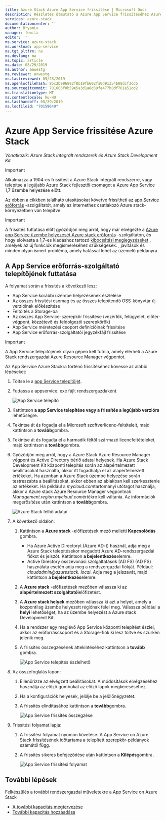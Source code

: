 ```yaml
---
title: Azure Stack Azure App Service frissítése | Microsoft Docs
description: Részletes útmutató a Azure App Service frissítéséhez Azure Stack
services: azure-stack
documentationcenter: ''
author: BryanLa
manager: femila
editor: ''
ms.service: azure-stack
ms.workload: app-service
ms.tgt_pltfrm: na
ms.devlang: na
ms.topic: article
ms.date: 08/29/2019
ms.author: anwestg
ms.reviewer: anwestg
ms.lastreviewed: 05/28/2019
ms.openlocfilehash: 8bc2b996892f8b19fb602fa0d91354b08dcf3cd6
ms.sourcegitcommit: 701685f0b59e5a3d1a8d39fe477b8df701a51cd2
ms.translationtype: MT
ms.contentlocale: hu-HU
ms.lasthandoff: 08/29/2019
ms.locfileid: "70159640"
---
```

# <a name="update-azure-app-service-on-azure-stack"></a>Azure App Service frissítése Azure Stack

*Vonatkozik: Azure Stack integrált rendszerek és Azure Stack Development Kit*

> [!IMPORTANT]
> Alkalmazza a 1904-es frissítést a Azure Stack integrált rendszerre, vagy telepítse a legújabb Azure Stack fejlesztői csomagot a Azure App Service 1,7 üzembe helyezése előtt.

Az ebben a cikkben található utasításokat követve frissítheti az [app Service erőforrás](azure-stack-app-service-overview.md) -szolgáltatót, amely az internethez csatlakozó Azure stack-környezetben van telepítve.

> [!IMPORTANT]
> A frissítés futtatása előtt győződjön meg arról, hogy már elvégezte a [Azure app Service üzembe helyezését Azure stack erőforrás](azure-stack-app-service-deploy.md) -szolgáltatón, és hogy elolvasta a 1,7-es kiadáshoz tartozó [kibocsátási megjegyzéseket](azure-stack-app-service-release-notes-update-seven.md) , amelyek az új funkciók megismeréséhez szükségesek. , javítások és minden olyan ismert probléma, amely hatással lehet az üzemelő példányra.

## <a name="run-the-app-service-resource-provider-installer"></a>A App Service erőforrás-szolgáltató telepítőjének futtatása

A folyamat során a frissítés a következő lesz:

* App Service korábbi üzembe helyezésének észlelése
* Az összes frissítési csomag és az összes telepítendő OSS-könyvtár új verzióinak előkészítése
* Feltöltés a Storage-ba
* Az összes App Service-szerepkör frissítése (vezérlők, felügyelet, előtér-végpont, közzétevő és feldolgozói szerepkörök)
* App Service méretezési csoport definícióinak frissítése
* App Service erőforrás-szolgáltatói jegyzékfájl frissítése

> [!IMPORTANT]
> A App Service telepítőjének olyan gépen kell futnia, amely elérheti a Azure Stack rendszergazdai Azure Resource Manager végpontot.
>
>

Az App Service Azure Stackra történő frissítéséhez kövesse az alábbi lépéseket:

1. Töltse le a [app Service telepítőjét](https://aka.ms/appsvcupdate7installer).

2. Futtassa a appservice. exe fájlt rendszergazdaként.

    ![App Service telepítő][1]

3. Kattintson **a app Service telepítése vagy a frissítés a legújabb verzióra** lehetőségre.

4. Tekintse át és fogadja el a Microsoft szoftverlicenc-feltételeit, majd kattintson a **tovább**gombra.

5. Tekintse át és fogadja el a harmadik féltől származó licencfeltételeket, majd kattintson a **tovább**gombra.

6. Győződjön meg arról, hogy a Azure Stack Azure Resource Manager végpont és Active Directory bérlő adatai helyesek. Ha Azure Stack Development Kit központi telepítés során az alapértelmezett beállításokat használta, akkor itt fogadhatja el az alapértelmezett értékeket. Ha azonban a Azure Stack üzembe helyezése során testreszabta a beállításokat, akkor ebben az ablakban kell szerkesztenie az értékeket. Ha például a *mycloud.com*tartományi utótagot használja, akkor a Azure stack Azure Resource Manager végpontnak *Management.region.mycloud.com*értékre kell váltania. Az információk megerősítése után kattintson a **tovább**gombra.

    ![Azure Stack felhő adatai][2]

7. A következő oldalon:

   1. Kattintson a **Azure stack** -előfizetések mező melletti **Kapcsolódás** gombra.
        * Ha Azure Active Directoryt (Azure AD-t) használ, adja meg a Azure Stack telepítésekor megadott Azure AD-rendszergazdai fiókot és jelszót. Kattintson **a bejelentkezés**elemre.
        * Active Directory összevonási szolgáltatások (AD FS) (AD FS) használata esetén adja meg a rendszergazdai fiókját. Például: *cloudadmin\@azurestack. local*. Adja meg a jelszavát, majd kattintson **a bejelentkezés**elemre.
   2. A **Azure stack** -előfizetések mezőben válassza ki az **alapértelmezett szolgáltatói**előfizetést.
   3. A **Azure stack helyek** mezőben válassza ki azt a helyet, amely a központilag üzembe helyezett régiónak felel meg. Válassza például a **helyi** lehetőséget, ha az üzembe helyezést a Azure stack Development Kit.
   4. Ha a rendszer egy meglévő App Service központi telepítést észlel, akkor az erőforráscsoport és a Storage-fiók ki lesz töltve és szürkén jelenik meg.
   5. A frissítés összegzésének áttekintéséhez kattintson a **tovább** gombra.

      ![App Service telepítés észlelhető][3]

8. Az összefoglalás lapon:
   1. Ellenőrizze az elvégzett beállításokat. A módosítások elvégzéséhez használja az előző gombokat az előző lapok megkereséséhez.
   2. Ha a konfigurációk helyesek, jelölje be a jelölőnégyzetet.
   3. A frissítés elindításához kattintson a **tovább**gombra.

       ![App Service frissítés összegzése][4]

9. Frissítési folyamat lapja:
    1. A frissítési folyamat nyomon követése. A App Service on Azure Stack frissítésének időtartama a telepített szerepkör-példányok számától függ.
    2. A frissítés sikeres befejeződése után kattintson a **Kilépés**gombra.

        ![App Service frissítési folyamat][5]

<!--Image references-->
[1]: ./media/azure-stack-app-service-update/app-service-exe.png
[2]: ./media/azure-stack-app-service-update/app-service-azure-resource-manager-endpoints.png
[3]: ./media/azure-stack-app-service-update/app-service-installation-detected.png
[4]: ./media/azure-stack-app-service-update/app-service-upgrade-summary.png
[5]: ./media/azure-stack-app-service-update/app-service-upgrade-complete.png

## <a name="next-steps"></a>További lépések

Felkészülés a további rendszergazdai műveletekre a App Service on Azure Stack

* [A további kapacitás megtervezése](azure-stack-app-service-capacity-planning.md)
* [További kapacitás hozzáadása](azure-stack-app-service-add-worker-roles.md)
